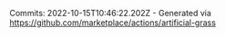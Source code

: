 Commits: 2022-10-15T10:46:22.202Z - Generated via https://github.com/marketplace/actions/artificial-grass
<br>
